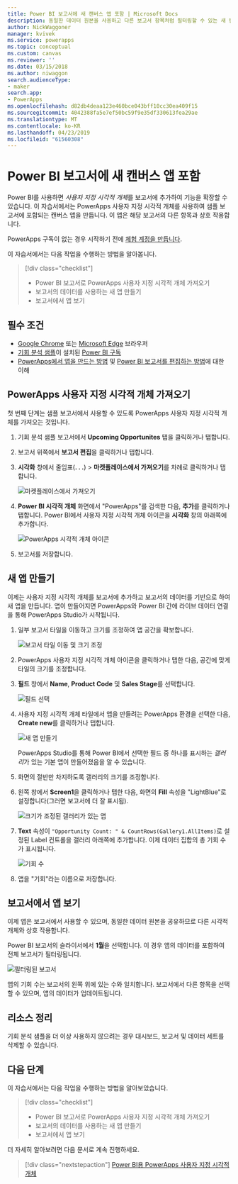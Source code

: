 ```yaml
---
title: Power BI 보고서에 새 캔버스 앱 포함 | Microsoft Docs
description: 동일한 데이터 원본을 사용하고 다른 보고서 항목처럼 필터링할 수 있는 새 캔버스 앱을 포함합니다
author: NickWaggoner
manager: kvivek
ms.service: powerapps
ms.topic: conceptual
ms.custom: canvas
ms.reviewer: ''
ms.date: 03/15/2018
ms.author: niwaggon
search.audienceType:
- maker
search.app:
- PowerApps
ms.openlocfilehash: d82db4deaa123e460bce043bff10cc30ea409f15
ms.sourcegitcommit: 4042388fa5e7ef50bc59f9e35df330613fea29ae
ms.translationtype: MT
ms.contentlocale: ko-KR
ms.lasthandoff: 04/23/2019
ms.locfileid: "61560308"
---
```

# <a name="embed-a-new-canvas-app-in-a-power-bi-report"></a>Power BI 보고서에 새 캔버스 앱 포함

Power BI를 사용하면 *사용자 지정 시각적 개체*를 보고서에 추가하여 기능을 확장할 수 있습니다. 이 자습서에서는 PowerApps 사용자 지정 시각적 개체를 사용하여 샘플 보고서에 포함되는 캔버스 앱을 만듭니다. 이 앱은 해당 보고서의 다른 항목과 상호 작용합니다.

PowerApps 구독이 없는 경우 시작하기 전에 [체험 계정을 만듭니다](../signup-for-powerapps.md).

이 자습서에서는 다음 작업을 수행하는 방법을 알아봅니다.
> [!div class="checklist"]
> * Power BI 보고서로 PowerApps 사용자 지정 시각적 개체 가져오기
> * 보고서의 데이터를 사용하는 새 앱 만들기
> * 보고서에서 앱 보기

## <a name="prerequisites"></a>필수 조건

* [Google Chrome](https://www.google.com/chrome/browser/) 또는 [Microsoft Edge](https://www.microsoft.com/windows/microsoft-edge) 브라우저
* [기회 분석 샘플](https://docs.microsoft.com/power-bi/sample-opportunity-analysis#get-the-content-pack-for-this-sample)이 설치된 [Power BI 구독](https://docs.microsoft.com/power-bi/service-self-service-signup-for-power-bi)
* [PowerApps에서 앱을 만드는 방법](data-platform-create-app-scratch.md) 및 [Power BI 보고서를 편집하는 방법](https://docs.microsoft.com/power-bi/service-the-report-editor-take-a-tour)에 대한 이해

## <a name="import-the-powerapps-custom-visual"></a>PowerApps 사용자 지정 시각적 개체 가져오기

첫 번째 단계는 샘플 보고서에서 사용할 수 있도록 PowerApps 사용자 지정 시각적 개체를 가져오는 것입니다.

1. 기회 분석 샘플 보고서에서 **Upcoming Opportunites** 탭을 클릭하거나 탭합니다.

2. 보고서 위쪽에서 **보고서 편집**을 클릭하거나 탭합니다.

3. **시각화** 창에서 줄임표(**. . .**) > **마켓플레이스에서 가져오기**를 차례로 클릭하거나 탭합니다. 

    ![마켓플레이스에서 가져오기](media/embed-powerapps-powerbi/import-visual.png)

4. **Power BI 시각적 개체** 화면에서 "PowerApps"를 검색한 다음, **추가**를 클릭하거나 탭합니다. Power BI에서 사용자 지정 시각적 개체 아이콘을 **시각화** 창의 아래쪽에 추가합니다.

    ![PowerApps 시각적 개체 아이콘](media/embed-powerapps-powerbi/powerapps-icon.png)

5. 보고서를 저장합니다.

## <a name="create-a-new-app"></a>새 앱 만들기
이제는 사용자 지정 시각적 개체를 보고서에 추가하고 보고서의 데이터를 기반으로 하여 새 앱을 만듭니다. 앱이 만들어지면 PowerApps와 Power BI 간에 라이브 데이터 연결을 통해 PowerApps Studio가 시작됩니다.

1. 일부 보고서 타일을 이동하고 크기를 조정하여 앱 공간을 확보합니다.

    ![보고서 타일 이동 및 크기 조정](media/embed-powerapps-powerbi/move-resize.png)

2. PowerApps 사용자 지정 시각적 개체 아이콘을 클릭하거나 탭한 다음, 공간에 맞게 타일의 크기를 조정합니다.

3. **필드** 창에서 **Name**, **Product Code** 및 **Sales Stage**를 선택합니다. 

    ![필드 선택](media/embed-powerapps-powerbi/select-fields.png)

4. 사용자 지정 시각적 개체 타일에서 앱을 만들려는 PowerApps 환경을 선택한 다음, **Create new**를 클릭하거나 탭합니다.

    ![새 앱 만들기](media/embed-powerapps-powerbi/create-new-app.png)

    PowerApps Studio를 통해 Power BI에서 선택한 필드 중 하나를 표시하는 *갤러리*가 있는 기본 앱이 만들어졌음을 알 수 있습니다.

5.  화면의 절반만 차지하도록 갤러리의 크기를 조정합니다. 

6. 왼쪽 창에서 **Screen1**을 클릭하거나 탭한 다음, 화면의 **Fill** 속성을 "LightBlue"로 설정합니다(그러면 보고서에 더 잘 표시됨).

    ![크기가 조정된 갤러리가 있는 앱](media/embed-powerapps-powerbi/app-gallery.png)

6. **Text** 속성이 `"Opportunity Count: " & CountRows(Gallery1.AllItems)`로 설정된 Label 컨트롤을 갤러리 아래쪽에 추가합니다. 이제 데이터 집합의 총 기회 수가 표시됩니다.

    ![기회 수](media/embed-powerapps-powerbi/opportunity-count.png)

7. 앱을 "기회"라는 이름으로 저장합니다. 


## <a name="view-the-app-in-the-report"></a>보고서에서 앱 보기
이제 앱은 보고서에서 사용할 수 있으며, 동일한 데이터 원본을 공유하므로 다른 시각적 개체와 상호 작용합니다.

Power BI 보고서의 슬라이서에서 **1월**을 선택합니다. 이 경우 앱의 데이터를 포함하여 전체 보고서가 필터링됩니다.

![필터링된 보고서](media/embed-powerapps-powerbi/filtered-report.png)

앱의 기회 수는 보고서의 왼쪽 위에 있는 수와 일치합니다. 보고서에서 다른 항목을 선택할 수 있으며, 앱의 데이터가 업데이트됩니다.


## <a name="clean-up-resources"></a>리소스 정리
기회 분석 샘플을 더 이상 사용하지 않으려는 경우 대시보드, 보고서 및 데이터 세트를 삭제할 수 있습니다.


## <a name="next-steps"></a>다음 단계
이 자습서에서는 다음 작업을 수행하는 방법을 알아보았습니다.
> [!div class="checklist"]
> * Power BI 보고서로 PowerApps 사용자 지정 시각적 개체 가져오기
> * 보고서의 데이터를 사용하는 새 앱 만들기
> * 보고서에서 앱 보기

더 자세히 알아보려면 다음 문서로 계속 진행하세요.
> [!div class="nextstepaction"]
> [Power BI용 PowerApps 사용자 지정 시각적 개체](powerapps-custom-visual.md)

